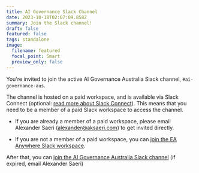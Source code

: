 ```yaml
---
title: AI Governance Slack Channel
date: 2023-10-18T02:07:09.858Z
summary: Join the Slack channel!
draft: false
featured: false
tags: standalone
image:
  filename: featured
  focal_point: Smart
  preview_only: false
---
```

You're invited to join the active AI Governance Australia Slack channel, `#ai-governance-aus`.



The channel is hosted on a paid workspace, and is available via Slack Connect (optional: [read more about Slack Connect](https://slack.com/intl/en-au/connect)). This means that you need to be a member of a paid Slack workspace to access the channel.

* If you are already a member of a paid workspace, please email Alexander Saeri ([alexander@aksaeri.com](alexander@aksaeri.com)) to get invited directly.

* If you are not a member of a paid workspace, you can [join the EA Anywhere Slack workspace](https://join.slack.com/t/eavirtualmeetupgroup/shared_invite/zt-nnm9fyfp-kPS1R98d~SW5soPRcfegoQ). 
 

After that, you can [join the AI Governance Australia Slack channel](
https://join.slack.com/share/enQtNjA1MjE2MjgxNzIzNy1iM2NmMTZmNmNmMzcwM2M5ZDFhMDZmY2VmYzZhOTUwYjNkYzBkMzQzYThmOTIwYTQ3OWM3NzQ4OWZiOTU0MWY1) (if expired, email Alexander Saeri)

